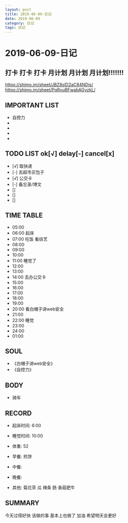 ```yaml
---
layout: post
title: 2019-06-09-日记
date: 2019-06-09
category: 日记
tags: 日记
---
```

# 2019-06-09-日记
## 打卡 打卡 打卡 月计划 月计划 月计划!!!!!!!
https://shimo.im/sheet/JBZ8slD2aC84NDjs/
https://shimo.im/sheet/PqRvuBFwabAGyzkL/
 
## IMPORTANT LIST
 
* 自控力
* 
* 
* 
* 
 
## TODO LIST ok[√] delay[-]  cancel[x]
 
* [√] 取快递
* [-] 去超市买包子
* [√] 公交卡
* [-] 备忘录/博文
* [] 
* [] 
* [] 
 
## TIME TABLE
 
* 05:00 
* 06:00 起床
* 07:00 吃饭 看综艺
* 08:00 
* 09:00 
* 10:00 
* 11:00 睡觉了
* 12:00 
* 13:00 
* 14:00 去办公交卡
* 15:00 
* 16:00 
* 17:00 
* 18:00 
* 19:00 
* 20:00 看白帽子讲web安全
* 21:00 
* 22:00 睡觉
* 23:00 
* 24:00 
* 01:00 
 
## SOUL
 
* 《白帽子讲web安全》
* 《自控力》
 
## BODY
 
* 骑车
 
## RECORD
 
* 起床时间:  6:00
* 睡觉时间:  10:00
 
* 体重:  52
 
* 早餐:  煎饼
* 中餐:  
* 晚餐:  
* 其他:  菊花茶 瓜 辣条 肠 香菇肥牛
 
## SUMMARY
 今天过得好快 该做的事 基本上也做了 加油 希望明天会更好
 
